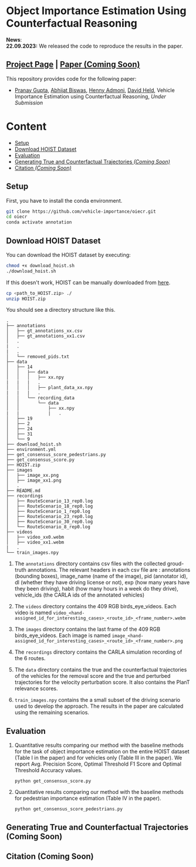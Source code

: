 # Object Importance Estimation Using Counterfactual Reasoning


**News**: \
**22.09.2023:** We released the code to reproduce the results in the paper.


## [Project Page](http://vehicle-importance.github.io) | [Paper (Coming Soon)]() 

This repository provides code for the following paper:

- [Pranay Gupta](https://pranaygupta36.github.io), [Abhijat Biswas](https://www.cs.cmu.edu/~abhijatb/), [Henny Admoni](https://hennyadmoni.com/), [David Held](https://davheld.github.io/), Vehicle Importance Estimation using Counterfactual Reasoning, *Under Submission*  

<!-- ![demo]() -->

# Content
* [Setup](#setup)
* [Download HOIST Dataset](#Download-HOIST-Dataset)
* [Evaluation](#evaluation)
* [Generating True and Counterfactual Trajectories *(Coming Soon)*]()
* [Citation *(Coming Soon)*]()



## Setup
First, you have to install the conda environment.

``` bash
git clone https://github.com/vehicle-importance/oiecr.git
cd oiecr
conda activate annotation
```


## Download HOIST Dataset 
You can download the HOIST dataset by executing:
``` bash
chmod +x download_hoist.sh
./download_hoist.sh
```
If this doesn't work, HOIST can be manually downloaded from [here](https://cmu.box.com/s/4j0g9hz9rimyctl1ftins0eq0cbyqgoq).
```bash
cp <path_to_HOIST.zip> ./
unzip HOIST.zip
```

You should see a directory structure like this.
```
.
├── annotations
│   ├── gt_annotations_xx.csv
│   ├── gt_annotations_xx1.csv
│   .
|   .
|   .
│   └── removed_pids.txt
├── data
│   ├── 14
│   │   ├── data
│   │   │   ├── xx.npy
|   |   |   .
│   │   │   ├── plant_data_xx.npy
|   |   |   .
│   │   └── recording_data
│   │       └── data
│   │           ├── xx.npy
|   |           |   .
│   ├── 19
│   ├── 2
│   ├── 24
│   ├── 31
│   └── 9
├── download_hoist.sh
├── environment.yml
├── get_consensus_score_pedestrians.py
├── get_consensus_score.py
├── HOIST.zip
├── images
│   ├── image_xx.png
│   ├── image_xx1.png
│   .
├── README.md
├── recordings
│   ├── RouteScenario_13_rep0.log
│   ├── RouteScenario_18_rep0.log
│   ├── RouteScenario_1_rep0.log
│   ├── RouteScenario_23_rep0.log
│   ├── RouteScenario_30_rep0.log
│   └── RouteScenario_8_rep0.log
├── videos
│   ├── video_xx0.webm
│   ├── video_xx1.webm
|   .
└── train_images.npy
```

1. The `annotations` directory contains csv files with the collected groud-truth annotations. The relevant headers in each csv file are : annotations (bounding boxes), image_name (name of the image), pid (annotator id), dl (whether they have driving license or not), exp (how many years have they been driving), habit (how many hours in a week do they drive), vehicle_ids (the CARLA ids of the annotated vehicles)

2. The `videos` directory contains the 409 RGB birds_eye_videos. Each video is named `video_<hand-assigned_id_for_interesting_cases>_<route_id>_<frame_number>.webm`

3. The `images` directory contains the last frame of the 409 RGB birds_eye_videos. Each image is named `image_<hand-assigned_id_for_interesting_cases>_<route_id>_<frame_number>.png`

4. The `recordings` directory contains the CARLA simulation recording of the 6 routes.

5. The `data` directory contains the true and the counterfactual trajectories of the vehicles for the removal score and the true and perturbed trajectories for the velocity perturbation score. It also contains the PlanT relevance scores.

6. `train_images.npy` contains the a small subset of the driving scenario used to develop the approach. The results in the paper are calculated using the remaining scenarios.

## Evaluation
1. Quantitative results comparing our method with the baseline methods for the task of object importance estimation on the entire HOIST dataset (Table I in the paper) and for vehicles only (Table III in the paper). We report Avg. Precision Score, Optimal Threshold F1 Score and Optimal Threshold Accuracy values.

    ```
    python get_consensus_score.py 
    ```

2. Quantitative results comparing our method with the baseline methods for pedestrian importance estimation (Table IV in the paper). 
    
    ```
    python get_consensus_score_pedestrians.py 
    ```

## Generating True and Counterfactual Trajectories (Coming Soon)

## Citation (Coming Soon)
